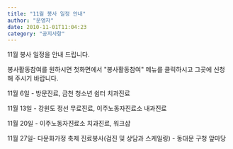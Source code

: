 ```yaml
---
title: "11월 봉사 일정 안내"
author: "운영자"
date: 2010-11-01T11:04:23
category: "공지사항"
---
```


11월 봉사 일정을 안내 드립니다.

봉사활동참여를 원하시면 첫화면에서 \"봉사활동참여\" 메뉴를 클릭하시고 그곳에 신청해 주시기 바랍니다.

11월 6일 - 방문진료, 금천 청소년 쉼터 치과진료

11월 13일 - 강원도 정선 무료진료, 이주노동자진료소 내과진료

11월 20일 - 이주노동자진료소 치과진료, 워크샵

11월 27일- 다문화가정 축제 진료봉사(검진 및 상담과 스케일링) - 동대문 구청 앞마당

